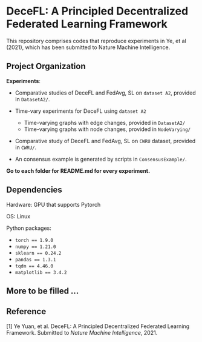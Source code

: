 # DeceFL: A Principled Decentralized Federated Learning Framework

This repository comprises codes that reproduce experiments in Ye, et al (2021), which has been submitted to Nature Machine Intelligence.

## Project Organization

**Experiments**:

- Comparative studies of DeceFL and FedAvg, SL on `dataset A2`, provided in `DatasetA2/`.
- Time-vary experiments for DeceFL using `dataset A2`
  - Time-varying graphs with edge changes, provided in `DatasetA2/`
  - Time-varying graphs with node changes, provided in `NodeVarying/`

- Comparative study of DeceFL and FedAvg, SL on `CWRU` dataset, provided in `CWRU/`.

- An consensus example is generated by scripts in `ConsensusExample/`.

**Go to each folder for README.md for every experiment.**


## Dependencies

Hardware: GPU that supports Pytorch

OS: Linux

Python packages:

- `torch == 1.9.0`
- `numpy == 1.21.0`
- `sklearn == 0.24.2`
- `pandas == 1.3.1`
- `tqdm == 4.46.0`
- `matplotlib == 3.4.2`


## More to be filled ...


## Reference

[1] Ye Yuan, et al. DeceFL: A Principled Decentralized Federated Learning Framework. Submitted to *Nature Machine Intelligence*, 2021.
